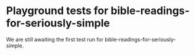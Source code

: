 # Playground tests for bible-readings-for-seriously-simple
We are still awaiting the first test run for bible-readings-for-seriously-simple.
